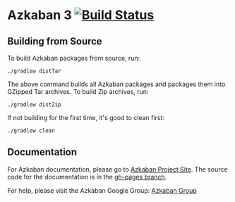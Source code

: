 Azkaban 3 [![Build Status](http://img.shields.io/travis/azkaban/azkaban.svg?style=flat)](https://travis-ci.org/azkaban/azkaban)
========

Building from Source
--------------------

To build Azkaban packages from source, run:

```
./gradlew distTar
```

The above command builds all Azkaban packages and packages them into GZipped Tar archives. To build Zip archives, run:

```
./gradlew distZip
```

If not building for the first time, it's good to clean first:

```
./gradlew clean
```

Documentation
-------------

For Azkaban documentation, please go to [Azkaban Project Site](http://azkaban.github.io). The source code for the documentation is in the [gh-pages branch](https://github.com/azkaban/azkaban/tree/gh-pages).

For help, please visit the Azkaban Google Group: [Azkaban Group](https://groups.google.com/forum/?fromgroups#!forum/azkaban-dev)
